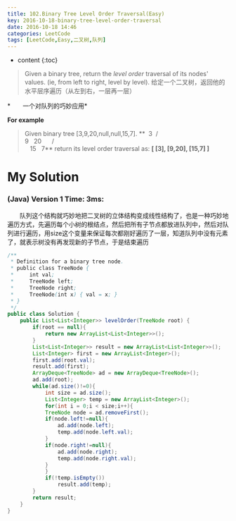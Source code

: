 ```yaml
---
title: 102.Binary Tree Level Order Traversal(Easy)
key: 2016-10-18-binary-tree-level-order-traversal
date: 2016-10-18 14:46
categories: LeetCode
tags: [LeetCode,Easy,二叉树,队列]
---
```


* content
{:toc}


>Given a binary tree, return the *level order* traversal of its nodes' values. (ie, from left to right, level by level).
给定一个二叉树，返回他的水平层序遍历（从左到右，一层再一层）

*　　一个对队列的巧妙应用*

**For example**
>Given binary tree [3,9,20,null,null,15,7].
**  3
 /   \
9   20
     /   \
   15   7**
return its level order traversal as:
**[ [3], [9,20], [15,7] ]**

# My Solution
### (Java) Version 1  Time: 3ms:
　　队列这个结构就巧妙地把二叉树的立体结构变成线性结构了，也是一种巧妙地遍历方式，先遍历每个小树的根结点，然后把所有子节点都放进队列中，然后对队列进行遍历，用size这个变量来保证每次都刚好遍历了一层，知道队列中没有元素了，就表示树没有再发现新的子节点，于是结束遍历
```java
/**
 * Definition for a binary tree node.
 * public class TreeNode {
 *     int val;
 *     TreeNode left;
 *     TreeNode right;
 *     TreeNode(int x) { val = x; }
 * }
 */
public class Solution {
    public List<List<Integer>> levelOrder(TreeNode root) {
        if(root == null){
            return new ArrayList<List<Integer>>();
        }
        List<List<Integer>> result = new ArrayList<List<Integer>>();
        List<Integer> first = new ArrayList<Integer>();
        first.add(root.val);
        result.add(first);
        ArrayDeque<TreeNode> ad = new ArrayDeque<TreeNode>();
        ad.add(root);
        while(ad.size()!=0){
            int size = ad.size();
            List<Integer> temp = new ArrayList<Integer>();
            for(int i = 0;i < size;i++){
            TreeNode node = ad.removeFirst();
            if(node.left!=null){
                ad.add(node.left);
                temp.add(node.left.val);
            }
            if(node.right!=null){
                ad.add(node.right);
                temp.add(node.right.val);
            }
            }
            if(!temp.isEmpty())
                result.add(temp);
        }
        return result;
    }
}
```
